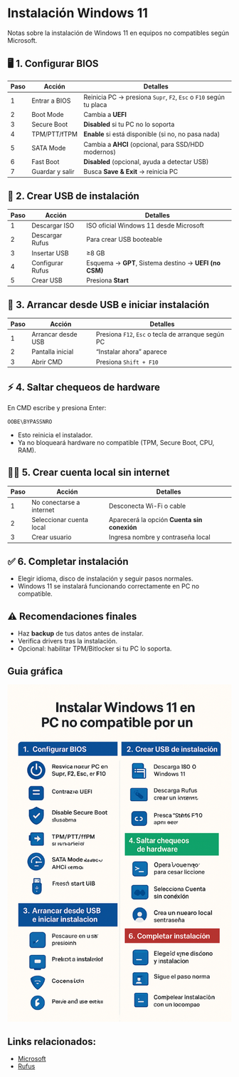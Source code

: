 # Instalación Windows 11
Notas sobre la instalación de Windows 11 en equipos no compatibles según Microsoft.

## **🖥️ 1. Configurar BIOS**
| Paso | Acción          | Detalles                                                          |
| ---- | --------------- | ----------------------------------------------------------------- |
| 1    | Entrar a BIOS   | Reinicia PC → presiona `Supr`, `F2`, `Esc` o `F10` según tu placa |
| 2    | Boot Mode       | Cambia a **UEFI**                                                 |
| 3    | Secure Boot     | **Disabled** si tu PC no lo soporta                               |
| 4    | TPM/PTT/fTPM    | **Enable** si está disponible (si no, no pasa nada)               |
| 5    | SATA Mode       | Cambia a **AHCI** (opcional, para SSD/HDD modernos)               |
| 6    | Fast Boot       | **Disabled** (opcional, ayuda a detectar USB)                     |
| 7    | Guardar y salir | Busca **Save & Exit** → reinicia PC                               |

## **💾 2. Crear USB de instalación**
| Paso | Acción           | Detalles                                               |
| ---- | ---------------- | ------------------------------------------------------ |
| 1    | Descargar ISO    | ISO oficial Windows 11 desde Microsoft                 |
| 2    | Descargar Rufus  | Para crear USB booteable                               |
| 3    | Insertar USB     | ≥8 GB                                                  |
| 4    | Configurar Rufus | Esquema → **GPT**, Sistema destino → **UEFI (no CSM)** |
| 5    | Crear USB        | Presiona **Start**                                     |

## **🚀 3. Arrancar desde USB e iniciar instalación**
| Paso | Acción             | Detalles                                           |
| ---- | ------------------ | -------------------------------------------------- |
| 1    | Arrancar desde USB | Presiona `F12`, `Esc` o tecla de arranque según PC |
| 2    | Pantalla inicial   | “Instalar ahora” aparece                           |
| 3    | Abrir CMD          | Presiona `Shift + F10`                             |

## **⚡ 4. Saltar chequeos de hardware**
En CMD escribe y presiona Enter:

```
OOBE\BYPASSNRO
```

* Esto reinicia el instalador.
* Ya no bloqueará hardware no compatible (TPM, Secure Boot, CPU, RAM).

## **🙋‍♂️ 5. Crear cuenta local sin internet**
| Paso | Acción                   | Detalles                                    |
| ---- | ------------------------ | ------------------------------------------- |
| 1    | No conectarse a internet | Desconecta Wi-Fi o cable                    |
| 2    | Seleccionar cuenta local | Aparecerá la opción **Cuenta sin conexión** |
| 3    | Crear usuario            | Ingresa nombre y contraseña local           |

## **✅ 6. Completar instalación**
* Elegir idioma, disco de instalación y seguir pasos normales.
* Windows 11 se instalará funcionando correctamente en PC no compatible.

## **⚠️ Recomendaciones finales**
* Haz **backup** de tus datos antes de instalar.
* Verifica drivers tras la instalación.
* Opcional: habilitar TPM/Bitlocker si tu PC lo soporta.

## Guia gráfica

![](img/updateW11.png)


## Links relacionados:
- [Microsoft](https://www.microsoft.com/es-es/software-download/windows11?)
- [Rufus](https://rufus.ie/es/)


